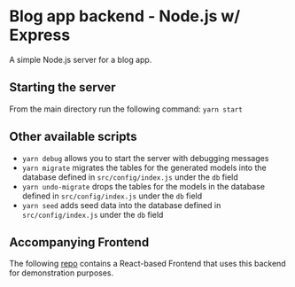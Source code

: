 # Blog app backend - Node.js w/ Express

A simple Node.js server for a blog app.

## Starting the server

From the main directory run the following command: `yarn start`

## Other available scripts

- `yarn debug` allows you to start the server with debugging messages
- `yarn migrate` migrates the tables for the generated models into the database defined in `src/config/index.js` under the `db` field
- `yarn undo-migrate` drops the tables for the  models in the database defined in `src/config/index.js` under the `db` field
- `yarn seed` adds seed data into the database defined in `src/config/index.js` under the `db` field

## Accompanying Frontend

The following [repo](https://github.com/wlovo/blog-app-frontend) contains a React-based Frontend that uses this backend for demonstration purposes.
